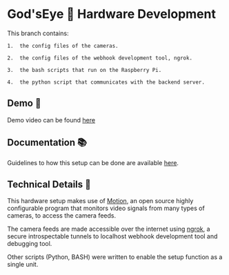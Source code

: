 # God'sEye :eyes: Hardware Development
This branch contains:
    
    1.  the config files of the cameras.

    2.  the config files of the webhook development tool, ngrok.

    3.  the bash scripts that run on the Raspberry Pi.

    4.  the python script that communicates with the backend server.

## Demo :movie_camera:
Demo video can be found [here](https://youtu.be/0mx5jkTiKyU)

## Documentation :books:

Guidelines to how this setup can be done are available <a href="https://gitlab.com/dev.io/dev.backend.io/-/blob/hardwareDev/docs.pdf">here</a>.

## Technical Details :seedling:

This hardware setup makes use of <a href="https://motion-project.github.io/">Motion</a>, an open source highly configurable program that monitors video signals from many types of cameras, to access the camera feeds.

The camera feeds are made accessible over the internet using <a href="https://ngrok.com/">ngrok</a>, a secure introspectable tunnels to localhost webhook development tool and debugging tool.

Other scripts (Python, BASH) were written to enable the setup function as a single unit.